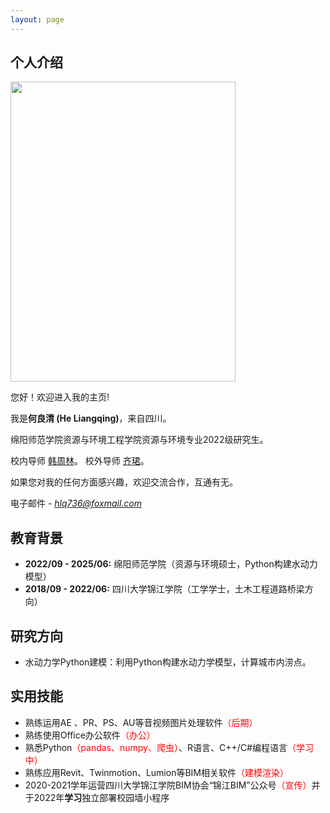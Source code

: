 ```yaml
---
layout: page
---
```


## 个人介绍

<img src="https://hlqstar.github.io/heliangqing22.jpg" class="floatpic" width="360" height="480">

<br>

您好！欢迎进入我的主页!

我是**何良清 (He Liangqing)**，来自四川。

绵阳师范学院资源与环境工程学院资源与环境专业2022级研究生。

校内导师 [韩周林](https://kns.cnki.net/kcms2/author/detail?v=hmawDzFpZzRShyUO9t3JNHjqxZXK9Cqd_9JMh7H6sQXKStV6zMu-bdU1aHwLTfUu2_PYU9_LSnmtvwCWXUOF20ESCy_gUO_FibiyM1X-G-OBGhWqMddCNbqahB4_BlpX&uniplatform=NZKPT&language=CHS)。
校外导师 [齐珺](https://kns.cnki.net/kcms2/author/detail?v=hmawDzFpZzQ-MQvqlCCJAfEdakIA9ddX1QPqjqIj5eP0CcUdqBYWpUNLB_306Jgzjsxrhg2FbdSIO7hIQtrH-XiKk8js6Q8r1Z741KLsrHEjsYZrqaRqcA==&uniplatform=NZKPT&language=CHS)。

如果您对我的任何方面感兴趣，欢迎交流合作，互通有无。

电子邮件 - *<hlq736@foxmail.com>*

## 教育背景

- **2022/09 - 2025/06:** 绵阳师范学院（资源与环境硕士，Python构建水动力模型）
- **2018/09 - 2022/06:** 四川大学锦江学院（工学学士，土木工程道路桥梁方向）

## 研究方向

- 水动力学Python建模：利用Python构建水动力学模型，计算城市内涝点。

## 实用技能

- 熟练运用AE 、PR、PS、AU等音视频图片处理软件<font color='red'>（后期）</font>
- 熟练使用Office办公软件<font color='red'>（办公）</font>
- 熟悉Python<font color='red'>（pandas、numpy、爬虫）</font>、R语言、C++/C#编程语言<font color='red'>（学习中）</font>
- 熟练应用Revit、Twinmotion、Lumion等BIM相关软件<font color='red'>（建模渲染）</font>
- 2020-2021学年运营四川大学锦江学院BIM协会“锦江BIM”公众号<font color='red'>（宣传）</font>并于2022年**学习**独立部署校园墙小程序
